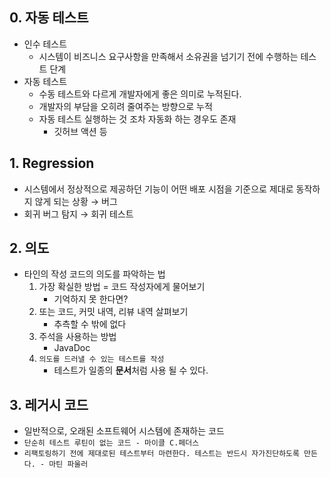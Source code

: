 ## 0. 자동 테스트

- 인수 테스트
    - 시스템이 비즈니스 요구사항을 만족해서 소유권을 넘기기 전에 수행하는 테스트 단계
- 자동 테스트
    - 수동 테스트와 다르게 개발자에게 좋은 의미로 누적된다.
    - 개발자의 부담을 오히려 줄여주는 방향으로 누적
    - 자동 테스트 실행하는 것 조차 자동화 하는 경우도 존재
        - 깃허브 액션 등

## 1.  Regression

- 시스템에서 정상적으로 제공하던 기능이 어떤 배포 시점을 기준으로 제대로 동작하지 않게 되는 상황 → 버그
- 회귀 버그 탐지 → 회귀 테스트

## 2. 의도

- 타인의 작성 코드의 의도를 파악하는 법
    1. 가장 확실한 방법 = 코드 작성자에게 물어보기
        - 기억하지 못 한다면?
    2. 또는 코드, 커밋 내역, 리뷰 내역 살펴보기
        - 추측할 수 밖에 없다
    3. 주석을 사용하는 방법
        - JavaDoc
    4. `의도를 드러낼 수 있는 테스트를 작성`
        - 테스트가 일종의 **문서**처럼 사용 될 수 있다.

## 3. 레거시 코드

- 일반적으로, 오래된 소프트웨어 시스템에 존재하는 코드
- `단순히 테스트 루틴이 없는 코드 - 마이클 C.페더스`
- `리팩토링하기 전에 제대로된 테스트부터 마련한다. 테스트는 반드시 자가진단하도록 만든다. - 마틴 파울러`